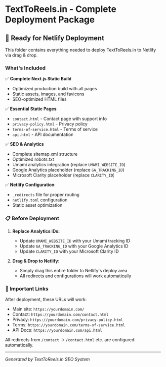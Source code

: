 # TextToReels.in - Complete Deployment Package

## 🚀 Ready for Netlify Deployment

This folder contains everything needed to deploy TextToReels.in to Netlify via drag & drop.

### What's Included

✅ **Complete Next.js Static Build**
- Optimized production build with all pages
- Static assets, images, and favicons
- SEO-optimized HTML files

✅ **Essential Static Pages**
- `contact.html` - Contact page with support info
- `privacy-policy.html` - Privacy policy
- `terms-of-service.html` - Terms of service
- `api.html` - API documentation

✅ **SEO & Analytics**
- Complete sitemap.xml structure
- Optimized robots.txt
- Umami analytics integration (replace `UMAMI_WEBSITE_ID`)
- Google Analytics placeholder (replace `GA_TRACKING_ID`)
- Microsoft Clarity placeholder (replace `CLARITY_ID`)

✅ **Netlify Configuration**
- `_redirects` file for proper routing
- `netlify.toml` configuration
- Static asset optimization

### 📋 Before Deployment

1. **Replace Analytics IDs:**
   - Update `UMAMI_WEBSITE_ID` with your Umami tracking ID
   - Update `GA_TRACKING_ID` with your Google Analytics ID
   - Update `CLARITY_ID` with your Microsoft Clarity ID

2. **Drag & Drop to Netlify:**
   - Simply drag this entire folder to Netlify's deploy area
   - All redirects and configurations will work automatically

### 🔗 Important Links

After deployment, these URLs will work:
- Main site: `https://yourdomain.com/`
- Contact: `https://yourdomain.com/contact.html`
- Privacy: `https://yourdomain.com/privacy-policy.html`
- Terms: `https://yourdomain.com/terms-of-service.html`
- API Docs: `https://yourdomain.com/api.html`

All redirects from `/contact` → `/contact.html` etc. are configured automatically.

---
*Generated by TextToReels.in SEO System*